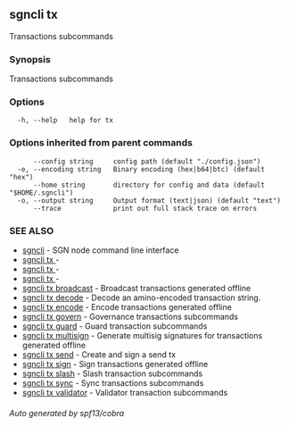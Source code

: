 ## sgncli tx

Transactions subcommands

### Synopsis

Transactions subcommands

### Options

```
  -h, --help   help for tx
```

### Options inherited from parent commands

```
      --config string     config path (default "./config.json")
  -e, --encoding string   Binary encoding (hex|b64|btc) (default "hex")
      --home string       directory for config and data (default "$HOME/.sgncli")
  -o, --output string     Output format (text|json) (default "text")
      --trace             print out full stack trace on errors
```

### SEE ALSO

* [sgncli](sgncli.md)	 - SGN node command line interface
* [sgncli tx ](sgncli_tx_.md)	 - 
* [sgncli tx ](sgncli_tx_.md)	 - 
* [sgncli tx ](sgncli_tx_.md)	 - 
* [sgncli tx broadcast](sgncli_tx_broadcast.md)	 - Broadcast transactions generated offline
* [sgncli tx decode](sgncli_tx_decode.md)	 - Decode an amino-encoded transaction string.
* [sgncli tx encode](sgncli_tx_encode.md)	 - Encode transactions generated offline
* [sgncli tx govern](sgncli_tx_govern.md)	 - Governance transactions subcommands
* [sgncli tx guard](sgncli_tx_guard.md)	 - Guard transaction subcommands
* [sgncli tx multisign](sgncli_tx_multisign.md)	 - Generate multisig signatures for transactions generated offline
* [sgncli tx send](sgncli_tx_send.md)	 - Create and sign a send tx
* [sgncli tx sign](sgncli_tx_sign.md)	 - Sign transactions generated offline
* [sgncli tx slash](sgncli_tx_slash.md)	 - Slash transaction subcommands
* [sgncli tx sync](sgncli_tx_sync.md)	 - Sync transactions subcommands
* [sgncli tx validator](sgncli_tx_validator.md)	 - Validator transaction subcommands

###### Auto generated by spf13/cobra
